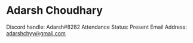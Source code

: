 # Adarsh Choudhary

Discord handle: Adarsh#8282
Attendance Status: Present
Email Address: adarshchyy@gmail.com